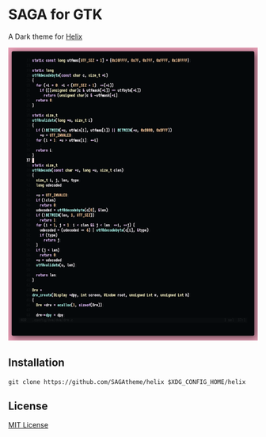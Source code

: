 # SAGA for GTK
A Dark theme for [Helix](https://helix-editor.com/)

![Screenshot](./screenshot.png)

## Installation
```
git clone https://github.com/SAGAtheme/helix $XDG_CONFIG_HOME/helix
```

## License

[MIT License](./LICENSE)


